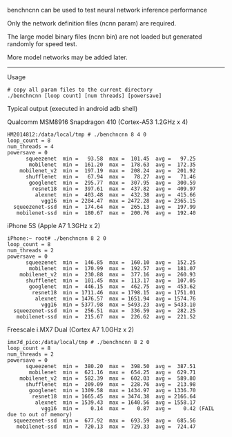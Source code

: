 benchncnn can be used to test neural network inference performance

Only the network definition files (ncnn param) are required.

The large model binary files (ncnn bin) are not loaded but generated randomly for speed test.

More model networks may be added later.

---

Usage
```
# copy all param files to the current directory
./benchncnn [loop count] [num threads] [powersave]
```

Typical output (executed in android adb shell)

Qualcomm MSM8916 Snapdragon 410 (Cortex-A53 1.2GHz x 4)
```
HM2014812:/data/local/tmp # ./benchncnn 8 4 0
loop_count = 8
num_threads = 4
powersave = 0
      squeezenet  min =   93.58  max =  101.45  avg =   97.25
       mobilenet  min =  161.20  max =  178.63  avg =  172.35
    mobilenet_v2  min =  197.19  max =  208.24  avg =  201.92
      shufflenet  min =   67.94  max =   78.27  avg =   71.46
       googlenet  min =  295.77  max =  307.95  avg =  300.59
        resnet18  min =  397.61  max =  437.82  avg =  409.97
         alexnet  min =  403.48  max =  432.38  avg =  415.66
           vgg16  min = 2284.47  max = 2472.28  avg = 2365.15
  squeezenet-ssd  min =  174.64  max =  265.13  avg =  197.99
   mobilenet-ssd  min =  180.67  max =  200.76  avg =  192.40
```

iPhone 5S (Apple A7 1.3GHz x 2)
```
iPhone:~ root# ./benchncnn 8 2 0   
loop_count = 8
num_threads = 2
powersave = 0
      squeezenet  min =  146.85  max =  160.10  avg =  152.25
       mobilenet  min =  170.99  max =  192.57  avg =  181.07
    mobilenet_v2  min =  230.88  max =  377.16  avg =  260.93
      shufflenet  min =  101.45  max =  113.17  avg =  107.05
       googlenet  min =  446.15  max =  462.75  avg =  453.62
        resnet18  min = 1711.46  max = 1798.15  avg = 1751.01
         alexnet  min = 1476.57  max = 1651.94  avg = 1574.76
           vgg16  min = 5377.98  max = 5493.23  avg = 5433.10
  squeezenet-ssd  min =  256.51  max =  336.59  avg =  282.25
   mobilenet-ssd  min =  215.67  max =  226.62  avg =  221.52
```

Freescale i.MX7 Dual (Cortex A7 1.0GHz x 2)
```
imx7d_pico:/data/local/tmp # ./benchncnn 8 2 0
loop_count = 8
num_threads = 2
powersave = 0
      squeezenet  min =  380.20  max =  398.50  avg =  387.51
       mobilenet  min =  621.16  max =  654.25  avg =  629.71
    mobilenet_v2  min =  582.39  max =  602.03  avg =  589.80
      shufflenet  min =  209.09  max =  228.76  avg =  213.98
       googlenet  min = 1309.58  max = 1434.97  avg = 1336.70
        resnet18  min = 1665.45  max = 3474.38  avg = 2166.64
         alexnet  min = 1539.43  max = 1640.56  avg = 1558.17
           vgg16  min =    0.14  max =    0.87  avg =    0.42 (FAIL due to out of memory)
  squeezenet-ssd  min =  677.92  max =  693.59  avg =  685.56
   mobilenet-ssd  min =  720.13  max =  729.33  avg =  724.47
```
